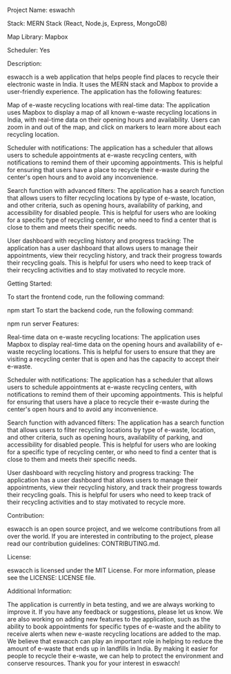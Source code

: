 


Project Name: eswachh

Stack: MERN Stack (React, Node.js, Express, MongoDB)

Map Library: Mapbox

Scheduler: Yes

Description:

eswacch is a web application that helps people find places to recycle their electronic waste in India. It uses the MERN stack and Mapbox to provide a user-friendly experience. The application has the following features:

Map of e-waste recycling locations with real-time data: The application uses Mapbox to display a map of all known e-waste recycling locations in India, with real-time data on their opening hours and availability. Users can zoom in and out of the map, and click on markers to learn more about each recycling location.

Scheduler with notifications: The application has a scheduler that allows users to schedule appointments at e-waste recycling centers, with notifications to remind them of their upcoming appointments. This is helpful for ensuring that users have a place to recycle their e-waste during the center's open hours and to avoid any inconvenience.

Search function with advanced filters: The application has a search function that allows users to filter recycling locations by type of e-waste, location, and other criteria, such as opening hours, availability of parking, and accessibility for disabled people. This is helpful for users who are looking for a specific type of recycling center, or who need to find a center that is close to them and meets their specific needs.

User dashboard with recycling history and progress tracking: The application has a user dashboard that allows users to manage their appointments, view their recycling history, and track their progress towards their recycling goals. This is helpful for users who need to keep track of their recycling activities and to stay motivated to recycle more.

Getting Started:

To start the frontend code, run the following command:

npm start
To start the backend code, run the following command:

npm run server
Features:

Real-time data on e-waste recycling locations: The application uses Mapbox to display real-time data on the opening hours and availability of e-waste recycling locations. This is helpful for users to ensure that they are visiting a recycling center that is open and has the capacity to accept their e-waste.

Scheduler with notifications: The application has a scheduler that allows users to schedule appointments at e-waste recycling centers, with notifications to remind them of their upcoming appointments. This is helpful for ensuring that users have a place to recycle their e-waste during the center's open hours and to avoid any inconvenience.

Search function with advanced filters: The application has a search function that allows users to filter recycling locations by type of e-waste, location, and other criteria, such as opening hours, availability of parking, and accessibility for disabled people. This is helpful for users who are looking for a specific type of recycling center, or who need to find a center that is close to them and meets their specific needs.

User dashboard with recycling history and progress tracking: The application has a user dashboard that allows users to manage their appointments, view their recycling history, and track their progress towards their recycling goals. This is helpful for users who need to keep track of their recycling activities and to stay motivated to recycle more.

Contribution:

eswacch is an open source project, and we welcome contributions from all over the world. If you are interested in contributing to the project, please read our contribution guidelines: CONTRIBUTING.md.

License:

eswacch is licensed under the MIT License. For more information, please see the LICENSE: LICENSE file.

Additional Information:

The application is currently in beta testing, and we are always working to improve it. If you have any feedback or suggestions, please let us know.
We are also working on adding new features to the application, such as the ability to book appointments for specific types of e-waste and the ability to receive alerts when new e-waste recycling locations are added to the map.
We believe that eswacch can play an important role in helping to reduce the amount of e-waste that ends up in landfills in India. By making it easier for people to recycle their e-waste, we can help to protect the environment and conserve resources.
Thank you for your interest in eswacch!
